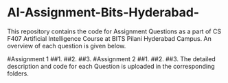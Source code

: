 # AI-Assignment-Bits-Hyderabad-

This repository contains the code for Assignment Questions as a part of CS F407 Artificial Intelligence Course at BITS Pilani Hyderabad Campus. An overview of each question is given below.
<html>
#Assignment 1
##1.
##2.
##3.
#Assignment 2
##1.
##2.
##3.
</html>
The detailed description and code for each Question is uploaded in the corresponding folders.
